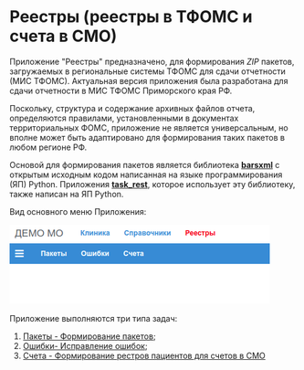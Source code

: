 # Реестры (реестры в ТФОМС и счета в СМО)

Приложение "Реестры" предназначено, для формирования *ZIP* пакетов, загружаемых в
региональные системы ТФОМС для сдачи отчетности (МИС ТФОМС). Актуальная версия
приложения была разработана для сдачи отчетности в МИС ТФОМС Приморского края РФ.

Поскольку, структура и содержание архивных файлов отчета, определяются правилами,
установленными в документах территориальных ФОМС, приложение не является универсальным,
но вполне может быть адаптировано для формирования таких пакетов в любом регионе РФ.

Основой для формирования пакетов является библиотека [**barsxml**](../../admin/barsxml.md) с открытым исходным кодом написанная на языке программирования (ЯП) Python.
Приложения [**task_rest**](../../admin/task_rest.md), которое использует эту библиотеку,
также написан на ЯП Python.

Вид основного меню Приложения:

![Меню "Реестры"](./images/menu_reestr.png)

Приложение выполняются три типа задач:

1. [Пакеты - Формирование пакетов](./packs.md);
2. [Ошибки- Исправление ошибок](./errors.md);
3. [Счета - Формирование рестров пациентов для счетов в СМО](./invoice.md)
